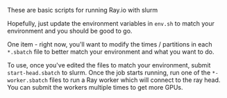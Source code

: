 These are basic scripts for running Ray.io with slurm

Hopefully, just update the environment variables in `env.sh` to match your environment and you should be good to go.

One item - right now, you'll want to modify the times / partitions in each `*.sbatch` file to better match your environment and what you want to do.

To use, once you've edited the files to match your environment, submit `start-head.sbatch` to slurm.  Once the job starts running, run one of the `*-worker.sbatch` files to run a Ray worker which will connect to the ray head.  You can submit the workers multiple times to get more GPUs.
